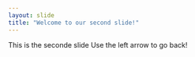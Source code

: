 ```yaml
---
layout: slide
title: "Welcome to our second slide!"
---
```

This is the seconde slide
Use the left arrow to go back!
